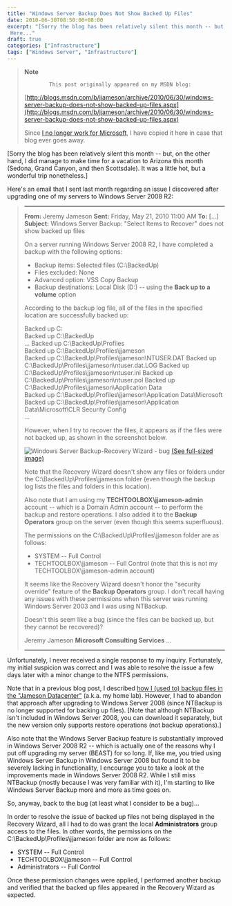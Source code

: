 ```yaml
---
title: "Windows Server Backup Does Not Show Backed Up Files"
date: 2010-06-30T08:50:00+08:00
excerpt: "[Sorry the blog has been relatively silent this month -- but, on the other hand, I did manage to make time for a vacation to Arizona this month (Sedona, Grand Canyon, and then Scottsdale). It was a little hot, but a wonderful trip nonetheless.] 
 Here..."
draft: true
categories: ["Infrastructure"]
tags: ["Windows Server", "Infrastructure"]
---
```


> **Note**
>
>             This post originally appeared on my MSDN blog:
>
> [http://blogs.msdn.com/b/jjameson/archive/2010/06/30/windows-server-backup-does-not-show-backed-up-files.aspx](http://blogs.msdn.com/b/jjameson/archive/2010/06/30/windows-server-backup-does-not-show-backed-up-files.aspx)
>
> Since [I no longer work for Microsoft](/blog/jjameson/2011/09/02/last-day-with-microsoft), I have copied it here in case that blog                 ever goes away.

[Sorry the blog has been relatively silent this month -- but, on the other hand,         I did manage to make time for a vacation to Arizona this month (Sedona, Grand Canyon,         and then Scottsdale). It was a little hot, but a wonderful trip nonetheless.]

Here's an email that I sent last month regarding an issue I discovered after upgrading         one of my servers to Windows Server 2008 R2:

> ***
>
> 
> **From:** Jeremy Jameson
> **Sent:** Friday, May 21, 2010 11:00 AM
> **To:** [...]
> **Subject:** Windows Server Backup: "Select Items to Recover" does             not show backed up files
>
> On a server running Windows Server 2008 R2, I have completed a backup with the following             options:
>
> - Backup items: Selected files (C:\BackedUp\)
> - Files excluded: None
> - Advanced option: VSS Copy Backup
> - Backup destinations: Local Disk (D:) -- using the **Back up to a volume**
>   option
>
> According to the backup log file, all of the files in the specified location are             successfully backed up:
>
> Backed up C:\
> Backed up C:\BackedUp\
> ...
> Backed up C:\BackedUp\Profiles\
> Backed up C:\BackedUp\Profiles\jjameson\
> Backed up C:\BackedUp\Profiles\jjameson\NTUSER.DAT
> Backed up C:\BackedUp\Profiles\jjameson\ntuser.dat.LOG
> Backed up C:\BackedUp\Profiles\jjameson\ntuser.ini
> Backed up C:\BackedUp\Profiles\jjameson\ntuser.pol
> Backed up C:\BackedUp\Profiles\jjameson\Application Data\
> Backed up C:\BackedUp\Profiles\jjameson\Application Data\Microsoft\
> Backed up C:\BackedUp\Profiles\jjameson\Application Data\Microsoft\CLR Security             Config\
> ...
>
> However, when I try to recover the files, it appears as if the files were not backed             up, as shown in the screenshot below.
>
> ![Windows Server Backup-Recovery Wizard - bug](https://www.technologytoolbox.com/blog/images/www_technologytoolbox_com/blog/jjameson/8/r_Windows%20Server%20Backup%20-%20Recovery%20Wizard%20Bug.png)
> [(See full-sized image)](/blog/images/www_technologytoolbox_com/blog/jjameson/8/o_Windows%20Server%20Backup%20-%20Recovery%20Wizard%20Bug.png)
>
> Note that the Recovery Wizard doesn't show any files or folders under the C:\BackedUp\Profiles\jjameson             folder (even though the backup log lists the files and folders in this location).
>
> Also note that I am using my **TECHTOOLBOX\jjameson-admin** account             -- which is a Domain Admin account -- to perform the backup and restore operations.             I also added it to the **Backup Operators** group on the server (even             though this seems superfluous).
>
> The permissions on the C:\BackedUp\Profiles\jjameson folder are as follows:
>
> - SYSTEM -- Full Control
> - TECHTOOLBOX\jjameson -- Full Control (note that this is not my TECHTOOLBOX\jjameson-admin
>   account)
>
> It seems like the Recovery Wizard doesn't honor the "security override" feature             of the **Backup Operators** group. I don't recall having any issues             with these permissions when this server was running Windows Server 2003 and I was             using NTBackup.
>
> Doesn't this seem like a bug (since the files can be backed up, but they cannot             be recovered)?
>
> Jeremy Jameson
> **Microsoft Consulting Services**
> ...
>
> ***


Unfortunately, I never received a single response to my inquiry. Fortunately, my         initial suspicion was correct and I was able to resolve the issue a few days later         with a minor change to the NTFS permissions.

Note that in a previous blog post, I described [how I (used to) backup files in the "Jameson Datacenter"](/blog/jjameson/2009/11/09/a-simple-backup-solution) (a.k.a. my home         lab). However, I had to abandon that approach after upgrading to Windows Server         2008 (since NTBackup is no longer supported for backing up files). [Note that although         NTBackup isn't included in Windows Server 2008, you can download it separately,         but the new version only supports restore operations (not backup operations).]

Also note that the Windows Server Backup feature is substantially improved in Windows         Server 2008 R2 -- which is actually one of the reasons why I put off upgrading my         server (BEAST) for so long. If, like me, you tried using Windows Server Backup in         Windows Server 2008 but found it to be severely lacking in functionality, I encourage         you to take a look at the improvements made in Windows Server 2008 R2. While I still         miss NTBackup (mostly because I was very familiar with it), I'm starting to like         Windows Server Backup more and more as time goes on.

So, anyway, back to the bug (at least what I consider to be a bug)...

In order to resolve the issue of backed up files not being displayed in the Recovery         Wizard, all I had to do was grant the local **Administrators** group         access to the files. In other words, the permissions on the C:\BackedUp\Profiles\jjameson         folder are now as follows:

- SYSTEM -- Full Control
- TECHTOOLBOX\jjameson -- Full Control
- Administrators -- Full Control

Once these permission changes were applied, I performed another backup and verified         that the backed up files appeared in the Recovery Wizard as expected.

